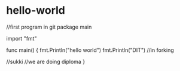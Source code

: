 # hello-world
//first program in git
package main

import "fmt"

func main() {
    fmt.Println("hello world")
    fmt.Println("DIT")
//in forking 



//sukki
//we are doing diploma
}
